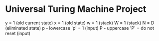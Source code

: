 # Universal Turing Machine Project
y = 1 (old current state)
x = 1 (old state)
w = 1 (stack)
W = 1 (stack)
N = D (eliminated state)
p - lowercase 'p' = 1 (input)
P - uppercase 'P' = do not reset (input)